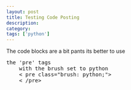 ```yaml
---
layout: post
title: Testing Code Posting
description: 
category:
tags: ['python']
---
```


The code blocks are a bit pants its better to use
<pre class="brush: python;">the 'pre' tags
    with the brush set to python
    &lt; pre class="brush: python;"&gt;
    &lt; /pre&gt;</pre>